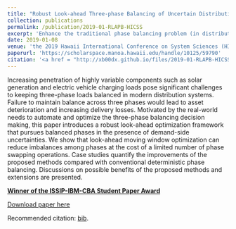 ```yaml
---
title: "Robust Look-ahead Three-phase Balancing of Uncertain Distribution Loads"
collection: publications
permalink: /publication/2019-01-RLAPB-HICSS
excerpt: 'Enhance the traditional phase balancing problem (in distribution systems) using robust optimization and look-ahead (MPC-like) operations.'
date: 2019-01-08 
venue: 'the 2019 Hawaii International Conference on System Sciences (HICSS-52)'
paperurl: 'https://scholarspace.manoa.hawaii.edu/handle/10125/59790'
citation: '<a href = "http://xb00dx.github.io/files/2019-01-RLAPB-HICSS.bib">[bib file]</a> <b>Geng, Xinbo</b>, Swati Gupta, and Le Xie. "Robust Look-ahead Three-phase Balancing of Uncertain Distribution Loads." In Hawaii International Conference on System Sciences 2019 (HICSS-52), 2019.'
---
```


Increasing penetration of highly variable components such as solar generation and electric vehicle charging loads pose significant challenges to keeping three-phase loads balanced in modern distribution systems. Failure to maintain balance across three phases would lead to asset deterioration and increasing delivery losses. Motivated by the real-world needs to automate and optimize the three-phase balancing decision making, this paper introduces a robust look-ahead optimization framework that pursues balanced phases in the presence of demand-side uncertainties. We show that look-ahead moving window optimization can reduce imbalances among phases at the cost of a limited number of phase swapping operations. Case studies quantify the improvements of the proposed methods compared with conventional deterministic phase balancing. Discussions on possible benefits of the proposed methods and extensions are presented.

[<b>Winner of the ISSIP-IBM-CBA Student Paper Award</b>](http://hicss.hawaii.edu/program-hicss52/issip-ibm-cba-student-paper-awards/)


[Download paper here](http://xb00dx.github.io/files/2019-01-RLAPB-HICSS.pdf)

Recommended citation: [bib](http://xb00dx.github.io/files/2019-01-RLAPB-HICSS.bib).


